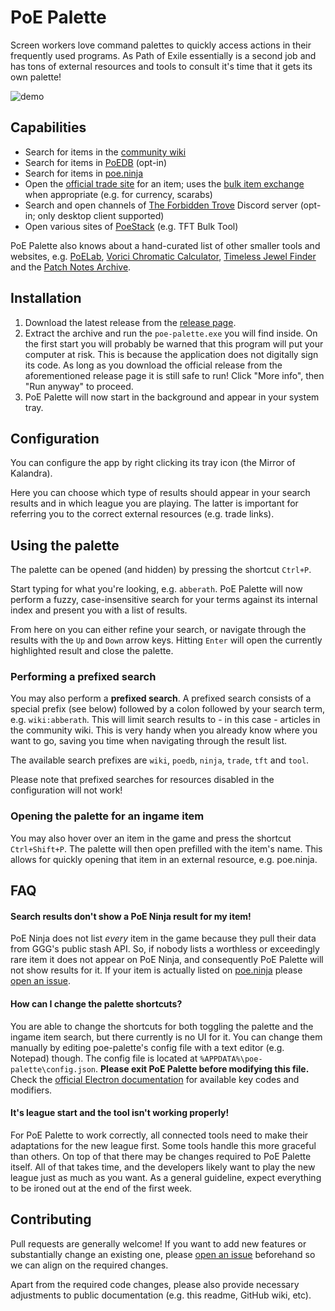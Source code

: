# PoE Palette
Screen workers love command palettes to quickly access actions in their frequently used programs. As Path of Exile essentially is a second job and has tons of external resources and tools to consult it's time that it gets its own palette!

![demo](https://github.com/flbraun/poe-palette/raw/master/.github/demo.gif)

## Capabilities
- Search for items in the [community wiki](https://www.poewiki.net)
- Search for items in [PoEDB](https://poedb.tw) (opt-in)
- Search for items in [poe.ninja](https://poe.ninja)
- Open the [official trade site](https://www.pathofexile.com/trade) for an item; uses the [bulk item exchange](https://www.pathofexile.com/trade/exchange) when appropriate (e.g. for currency, scarabs)
- Search and open channels of [The Forbidden Trove](https://forbiddentrove.com) Discord server (opt-in; only desktop client supported)
- Open various sites of [PoeStack](https://poestack.com) (e.g. TFT Bulk Tool)

PoE Palette also knows about a hand-curated list of other smaller tools and websites, e.g. [PoELab](https://www.poelab.com), [Vorici Chromatic Calculator](https://siveran.github.io/calc.html), [Timeless Jewel Finder](https://vilsol.github.io/timeless-jewels/tree) and the [Patch Notes Archive](https://www.pathofexile.com/forum/view-forum/patch-notes).

## Installation
1. Download the latest release from the [release page](https://github.com/flbraun/poe-palette/releases).
2. Extract the archive and run the `poe-palette.exe` you will find inside.
   On the first start you will probably be warned that this program will put your computer at risk. This is because the application does not digitally sign its code. As long as you download the official release from the aforementioned release page it is still safe to run!
   Click "More info", then "Run anyway" to proceed.
3. PoE Palette will now start in the background and appear in your system tray.

## Configuration
You can configure the app by right clicking its tray icon (the Mirror of Kalandra).

Here you can choose which type of results should appear in your search results and in which league you are playing. The latter is important for referring you to the correct external resources (e.g. trade links).

## Using the palette
The palette can be opened (and hidden) by pressing the shortcut `Ctrl+P`.

Start typing for what you're looking, e.g. `abberath`. PoE Palette will now perform a fuzzy, case-insensitive search for your terms against its internal index and present you with a list of results.

From here on you can either refine your search, or navigate through the results with the `Up` and `Down` arrow keys. Hitting `Enter` will open the currently highlighted result and close the palette.

### Performing a prefixed search
You may also perform a **prefixed search**. A prefixed search consists of a special prefix (see below) followed by a colon followed by your search term, e.g. `wiki:abberath`. This will limit search results to - in this case - articles in the community wiki. This is very handy when you already know where you want to go, saving you time when navigating through the result list.

The available search prefixes are `wiki`, `poedb`, `ninja`, `trade`, `tft` and `tool`.

Please note that prefixed searches for resources disabled in the configuration will not work!

### Opening the palette for an ingame item
You may also hover over an item in the game and press the shortcut `Ctrl+Shift+P`. The palette will then open prefilled with the item's name. This allows for quickly opening that item in an external resource, e.g. poe.ninja.

## FAQ
#### Search results don't show a PoE Ninja result for my item!
PoE Ninja does not list _every_ item in the game because they pull their data from GGG's public stash API. So, if nobody lists a worthless or exceedingly rare item it does not appear on PoE Ninja, and consequently PoE Palette will not show results for it.
If your item is actually listed on [poe.ninja](https://poe.ninja) please [open an issue](https://github.com/flbraun/poe-palette/issues/new/choose).

#### How can I change the palette shortcuts?
You are able to change the shortcuts for both toggling the palette and the ingame item search, but there currently is no UI for it. You can change them manually by editing poe-palette's config file with a text editor (e.g. Notepad) though.
The config file is located at `%APPDATA%\poe-palette\config.json`. **Please exit PoE Palette before modifying this file.**
Check the [official Electron documentation](https://www.electronjs.org/docs/latest/api/accelerator#available-modifiers) for available key codes and modifiers.

#### It's league start and the tool isn't working properly!
For PoE Palette to work correctly, all connected tools need to make their adaptations for the new league first. Some tools handle this more graceful than others. On top of that there may be changes required to PoE Palette itself. All of that takes time, and the developers likely want to play the new league just as much as you want. As a general guideline, expect everything to be ironed out at the end of the first week.

## Contributing
Pull requests are generally welcome! If you want to add new features or substantially change an existing one, please [open an issue](https://github.com/flbraun/poe-palette/issues/new/choose) beforehand so we can align on the required changes.

Apart from the required code changes, please also provide necessary adjustments to public documentation (e.g. this readme, GitHub wiki, etc).
